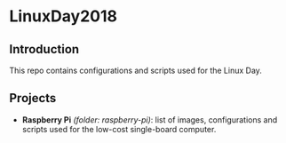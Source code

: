 # LinuxDay2018

## Introduction

This repo contains configurations and scripts used for the Linux Day.

## Projects

* **Raspberry Pi** *(folder: raspberry-pi)*: list of images, configurations and scripts used for the low-cost single-board computer.
